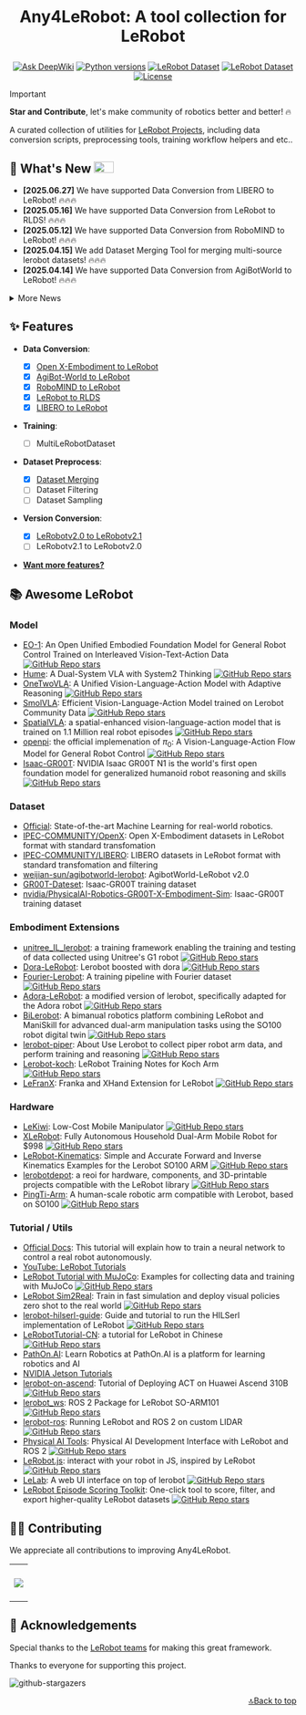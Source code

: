<h1 align="center">
    <p>Any4LeRobot: A tool collection for LeRobot</p>
</h1>

<div align="center">

[![Ask DeepWiki](https://deepwiki.com/badge.svg)](https://deepwiki.com/Tavish9/any4lerobot)
[![Python versions](https://img.shields.io/pypi/pyversions/lerobot)](https://www.python.org/downloads/)
[![LeRobot Dataset](https://img.shields.io/badge/dynamic/json?url=https://api.github.com/repos/tavish9/any4lerobot/commits?per_page=1&query=$[0].commit.committer.date&label=LeRobot&color=blue)](https://github.com/huggingface/lerobot)
[![LeRobot Dataset](https://img.shields.io/badge/LeRobot%20Dataset-v2.1-ff69b4.svg)](https://github.com/huggingface/lerobot/pull/711)
[![License](https://img.shields.io/badge/License-MIT-green.svg)](https://opensource.org/licenses/MIT)

</div>

> [!IMPORTANT]
>
> **Star and Contribute**, let's make community of robotics better and better! 🔥

A curated collection of utilities for [LeRobot Projects](https://github.com/huggingface/lerobot), including data conversion scripts, preprocessing tools, training workflow helpers and etc..

## 🚀 What's New <a><img width="35" height="20" src="https://user-images.githubusercontent.com/12782558/212848161-5e783dd6-11e8-4fe0-bbba-39ffb77730be.png"></a>

- **\[2025.06.27\]** We have supported Data Conversion from LIBERO to LeRobot! 🔥🔥🔥
- **\[2025.05.16\]** We have supported Data Conversion from LeRobot to RLDS! 🔥🔥🔥
- **\[2025.05.12\]** We have supported Data Conversion from RoboMIND to LeRobot! 🔥🔥🔥
- **\[2025.04.15\]** We add Dataset Merging Tool for merging multi-source lerobot datasets! 🔥🔥🔥
- **\[2025.04.14\]** We have supported Data Conversion from AgiBotWorld to LeRobot! 🔥🔥🔥
<details>
<summary>More News</summary>

- **\[2025.04.11\]** We change the repo from `openx2lerobot` to `any4lerobot`, making a ​​universal toolbox for LeRobot​​! 🔥🔥🔥
- **\[2025.02.19\]** We have supported Data Conversion from Open X-Embodiment to LeRobot! 🔥🔥🔥
</details>

## ✨ Features

- ​**​Data Conversion​**​:

  - [x] [Open X-Embodiment to LeRobot](./openx2lerobot/README.md)
  - [x] [AgiBot-World to LeRobot](./agibot2lerobot/README.md)
  - [x] [RoboMIND to LeRobot](./robomind2lerobot/README.md)
  - [x] [LeRobot to RLDS](./lerobot2rlds/README.md)
  - [x] [LIBERO to LeRobot](./libero2lerobot/README.md)

- **Training**:

  - [ ] MultiLeRobotDataset

- **Dataset Preprocess**:

  - [x] [Dataset Merging](./dataset_merging/README.md)
  - [ ] Dataset Filtering
  - [ ] Dataset Sampling

- ​**Version Conversion​**​:

  - [x] [LeRobotv2.0 to LeRobotv2.1](./ds_version_convert/README.md)
  - [ ] LeRobotv2.1 to LeRobotv2.0

- [**Want more features?**](https://github.com/Tavish9/any4lerobot/issues/new?template=feature-request.yml)

## 📚 Awesome LeRobot

### Model

- [EO-1](https://eo-robotics.ai/eo-1): An Open Unified Embodied Foundation Model for General Robot Control Trained on Interleaved Vision-Text-Action Data [<img alt="GitHub Repo stars" src="https://img.shields.io/github/stars/EO-Robotics/EO-1">](https://github.com/EO-Robotics/EO-1)
- [Hume](https://hume-vla.github.io): A Dual-System VLA with System2 Thinking [<img alt="GitHub Repo stars" src="https://img.shields.io/github/stars/hume-vla/hume">](https://github.com/hume-vla/hume)
- [OneTwoVLA](https://one-two-vla.github.io/): A Unified Vision-Language-Action Model with Adaptive Reasoning [<img alt="GitHub Repo stars" src="https://img.shields.io/github/stars/Fanqi-Lin/OneTwoVLA">](https://github.com/Fanqi-Lin/OneTwoVLA)
- [SmolVLA](https://huggingface.co/blog/smolvla): Efficient Vision-Language-Action Model trained on Lerobot Community Data [<img alt="GitHub Repo stars" src="https://img.shields.io/github/stars/huggingface/lerobot">](https://github.com/huggingface/lerobot)
- [SpatialVLA](https://spatialvla.github.io/): a spatial-enhanced vision-language-action model that is trained on 1.1 Million real robot episodes [<img alt="GitHub Repo stars" src="https://img.shields.io/github/stars/SpatialVLA/SpatialVLA">](https://github.com/SpatialVLA/SpatialVLA)
- [openpi](https://www.physicalintelligence.company/blog/pi0): the official implemenation of $π_0$: A Vision-Language-Action Flow Model for General Robot Control [<img alt="GitHub Repo stars" src="https://img.shields.io/github/stars/Physical-Intelligence/openpi">](https://github.com/Physical-Intelligence/openpi)
- [Isaac-GR00T](https://developer.nvidia.com/isaac/gr00t): NVIDIA Isaac GR00T N1 is the world's first open foundation model for generalized humanoid robot reasoning and skills [<img alt="GitHub Repo stars" src="https://img.shields.io/github/stars/NVIDIA/Isaac-GR00T">](https://github.com/NVIDIA/Isaac-GR00T)

### Dataset

- [Official](https://huggingface.co/lerobot): State-of-the-art Machine Learning for real-world robotics.
- [IPEC-COMMUNITY/OpenX](https://huggingface.co/collections/IPEC-COMMUNITY/openx-lerobot-67c29b2ee5911f17dbea635e): Open X-Embodiment datasets in LeRobot format with standard transfomation
- [IPEC-COMMUNITY/LIBERO](https://huggingface.co/collections/IPEC-COMMUNITY/libero-benchmark-dataset-684837af28d465aa8b043950): LIBERO datasets in LeRobot format with standard transfomation and filtering
- [weijian-sun/agibotworld-lerobot](https://huggingface.co/datasets/weijian-sun/agibotworld-lerobot): AgibotWorld-LeRobot v2.0
- [GR00T-Dateset](https://huggingface.co/GR00T-Dateset): Isaac-GR00T training dataset
- [nvidia/PhysicalAI-Robotics-GR00T-X-Embodiment-Sim](https://huggingface.co/datasets/nvidia/PhysicalAI-Robotics-GR00T-X-Embodiment-Sim): Isaac-GR00T training dataset

### Embodiment Extensions

- [unitree_IL_lerobot](https://github.com/unitreerobotics/unitree_IL_lerobot): a training framework enabling the training and testing of data collected using Unitree's G1 robot [<img alt="GitHub Repo stars" src="https://img.shields.io/github/stars/unitreerobotics/unitree_IL_lerobot">](https://github.com/unitreerobotics/unitree_IL_lerobot)
- [Dora-LeRobot](https://github.com/dora-rs/dora-lerobot): Lerobot boosted with dora [<img alt="GitHub Repo stars" src="https://img.shields.io/github/stars/dora-rs/dora-lerobot">](https://github.com/dora-rs/dora-lerobot)
- [Fourier-Lerobot](https://github.com/FFTAI/fourier-lerobot): A training pipeline with Fourier dataset [<img alt="GitHub Repo stars" src="https://img.shields.io/github/stars/FFTAI/fourier-lerobot">](https://github.com/FFTAI/fourier-lerobot)
- [Adora-LeRobot](https://github.com/Ryu-Yang/adora-lerobot): a modified version of lerobot, specifically adapted for the Adora robot [<img alt="GitHub Repo stars" src="https://img.shields.io/github/stars/Ryu-Yang/adora-lerobot">](https://github.com/Ryu-Yang/adora-lerobot)
- [BiLerobot](https://github.com/LiZhYun/BiLerobot): A bimanual robotics platform combining LeRobot and ManiSkill for advanced dual-arm manipulation tasks using the SO100 robot digital twin [<img alt="GitHub Repo stars" src="https://img.shields.io/github/stars/LiZhYun/BiLerobot">](https://github.com/LiZhYun/BiLerobot)
- [lerobot-piper](https://github.com/lykycy123/lerobot-piper): About Use Lerobot to collect piper robot arm data, and perform training and reasoning [<img alt="GitHub Repo stars" src="https://img.shields.io/github/stars/lykycy123/lerobot-piper">](https://github.com/lykycy123/lerobot-piper)
- [Lerobot-koch](https://github.com/LilyHuang-HZ/Lerobot-koch): LeRobot Training Notes for Koch Arm [<img alt="GitHub Repo stars" src="https://img.shields.io/github/stars/LilyHuang-HZ/Lerobot-koch">](https://github.com/LilyHuang-HZ/Lerobot-koch)
- [LeFranX](https://github.com/wengmister/LeFranX): Franka and XHand Extension for LeRobot [<img alt="GitHub Repo stars" src="https://img.shields.io/github/stars/wengmister/LeFranX">](https://github.com/wengmister/LeFranX)

### Hardware

- [LeKiwi](https://github.com/SIGRobotics-UIUC/LeKiwi): Low-Cost Mobile Manipulator [<img alt="GitHub Repo stars" src="https://img.shields.io/github/stars/SIGRobotics-UIUC/LeKiwi">](https://github.com/SIGRobotics-UIUC/LeKiwi)
- [XLeRobot](https://github.com/Vector-Wangel/XLeRobot): Fully Autonomous Household Dual-Arm Mobile Robot for $998 [<img alt="GitHub Repo stars" src="https://img.shields.io/github/stars/Vector-Wangel/XLeRobot">](https://github.com/Vector-Wangel/XLeRobot)
- [LeRobot-Kinematics](https://github.com/box2ai-robotics/lerobot-kinematics): Simple and Accurate Forward and Inverse Kinematics Examples for the Lerobot SO100 ARM [<img alt="GitHub Repo stars" src="https://img.shields.io/github/stars/box2ai-robotics/lerobot-kinematics">](https://github.com/box2ai-robotics/lerobot-kinematics)
- [lerobotdepot](https://github.com/maximilienroberti/lerobotdepot): a reoi for hardware, components, and 3D-printable projects compatible with the LeRobot library [<img alt="GitHub Repo stars" src="https://img.shields.io/github/stars/maximilienroberti/lerobotdepot">](https://github.com/maximilienroberti/lerobotdepot)
- [PingTi-Arm](https://github.com/nomorewzx/PingTi-Arm): A human-scale robotic arm compatible with Lerobot, based on SO100 [<img alt="GitHub Repo stars" src="https://img.shields.io/github/stars/nomorewzx/PingTi-Arm">](https://github.com/nomorewzx/PingTi-Arm)

### Tutorial / Utils

- [Official Docs](https://huggingface.co/docs/lerobot/en/getting_started_real_world_robot): This tutorial will explain how to train a neural network to control a real robot autonomously.
- [YouTube: LeRobot Tutorials](https://www.youtube.com/playlist?list=PLo2EIpI_JMQu5zrDHe4NchRyumF2ynaUN)
- [LeRobot Tutorial with MuJoCo](https://github.com/jeongeun980906/lerobot-mujoco-tutorial): Examples for collecting data and training with MuJoCo [<img alt="GitHub Repo stars" src="https://img.shields.io/github/stars/jeongeun980906/lerobot-mujoco-tutorial">](https://github.com/jeongeun980906/lerobot-mujoco-tutorial)
- [LeRobot Sim2Real](https://github.com/StoneT2000/lerobot-sim2real): Train in fast simulation and deploy visual policies zero shot to the real world [<img alt="GitHub Repo stars" src="https://img.shields.io/github/stars/StoneT2000/lerobot-sim2real">](https://github.com/StoneT2000/lerobot-sim2real)
- [lerobot-hilserl-guide](https://github.com/michel-aractingi/lerobot-hilserl-guide): Guide and tutorial to run the HILSerl implementation of LeRobot [<img alt="GitHub Repo stars" src="https://img.shields.io/github/stars/michel-aractingi/lerobot-hilserl-guide">](https://github.com/michel-aractingi/lerobot-hilserl-guide)
- [LeRobotTutorial-CN](https://github.com/CSCSX/LeRobotTutorial-CN): a tutorial for LeRobot in Chinese [<img alt="GitHub Repo stars" src="https://img.shields.io/github/stars/CSCSX/LeRobotTutorial-CN">](https://github.com/CSCSX/LeRobotTutorial-CN)
- [PathOn.AI](https://learn-robotics.pathon.ai/): Learn Robotics at PathOn.AI is a platform for learning robotics and AI
- [NVIDIA Jetson Tutorials](https://www.jetson-ai-lab.com/lerobot.html)
- [lerobot-on-ascend](https://github.com/hexchip/lerobot-on-ascend): Tutorial of Deploying ACT on Huawei Ascend 310B [<img alt="GitHub Repo stars" src="https://img.shields.io/github/stars/hexchip/lerobot-on-ascend">](https://github.com/hexchip/lerobot-on-ascend)
- [lerobot_ws](https://github.com/Pavankv92/lerobot_ws): ROS 2 Package for LeRobot SO-ARM101 [<img alt="GitHub Repo stars" src="https://img.shields.io/github/stars/Pavankv92/lerobot_ws">](https://github.com/Pavankv92/lerobot_ws)
- [lerobot-ros](https://github.com/astroyat/lerobot-ros): Running LeRobot and ROS 2 on custom LIDAR [<img alt="GitHub Repo stars" src="https://img.shields.io/github/stars/astroyat/lerobot-ros">](https://github.com/astroyat/lerobot-ros)
- [Physical AI Tools](https://github.com/ROBOTIS-GIT/physical_ai_tools): Physical AI Development Interface with LeRobot and ROS 2 [<img alt="GitHub Repo stars" src="https://img.shields.io/github/stars/ROBOTIS-GIT/physical_ai_tools">](https://github.com/ROBOTIS-GIT/physical_ai_tools)
- [LeRobot.js](https://github.com/TimPietrusky/lerobot.js): interact with your robot in JS, inspired by LeRobot [<img alt="GitHub Repo stars" src="https://img.shields.io/github/stars/TimPietrusky/lerobot.js">](https://github.com/TimPietrusky/lerobot.js)
- [LeLab](https://github.com/nicolas-rabault/leLab): A web UI interface on top of lerobot [<img alt="GitHub Repo stars" src="https://img.shields.io/github/stars/nicolas-rabault/leLab">](https://github.com/nicolas-rabault/leLab)
- [LeRobot Episode Scoring Toolkit](https://github.com/RoboticsData/score_lerobot_episodes): One-click tool to score, filter, and export higher-quality LeRobot datasets [<img alt="GitHub Repo stars" src="https://img.shields.io/github/stars/RoboticsData/score_lerobot_episodes">](https://github.com/RoboticsData/score_lerobot_episodes)

## 👷‍♂️ Contributing

We appreciate all contributions to improving Any4LeRobot. 

<a href="https://github.com/Tavish9/any4lerobot/graphs/contributors" target="_blank">
  <table>
    <tr>
      <th colspan="2">
        <br><img src="https://contrib.rocks/image?repo=tavish9/any4lerobot"><br><br>
      </th>
    </tr>
  </table>
</a>

## 🤝 Acknowledgements

Special thanks to the [LeRobot teams](https://github.com/huggingface/lerobot) for making this great framework.

Thanks to everyone for supporting this project.

<picture>
  <source media="(prefers-color-scheme: dark)" srcset="https://reporoster.com/stars/dark/Tavish9/any4lerobot" />
  <source media="(prefers-color-scheme: light)" srcset="https://reporoster.com/stars/Tavish9/any4lerobot" />
  <img alt="github-stargazers" src="https://github.com/Tavish9/any4lerobot/stargazers" />
</picture>

<p align="right"><a href="#top">🔝Back to top</a></p>
